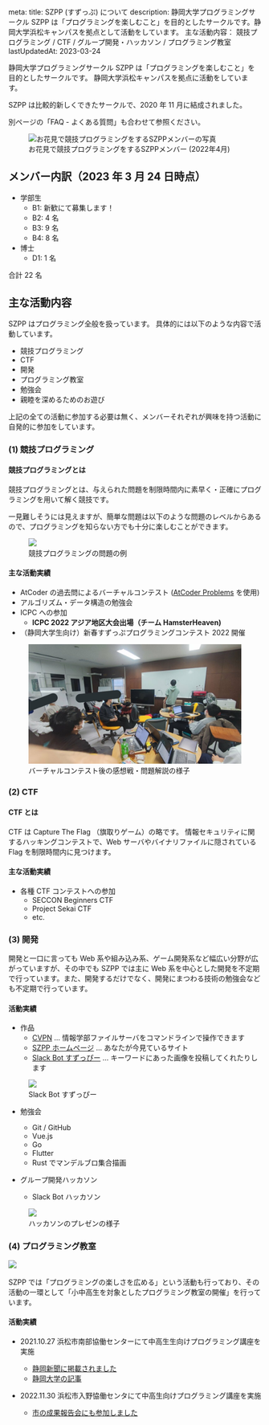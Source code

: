 <route lang="yaml">
meta:
    title: SZPP (すずっぷ) について
    description:
        静岡大学プログラミングサークル SZPP は「プログラミングを楽しむこと」を目的としたサークルです。静岡大学浜松キャンパスを拠点として活動をしています。
        主な活動内容： 競技プログラミング / CTF / グループ開発・ハッカソン / プログラミング教室
    lastUpdatedAt: 2023-03-24
</route>

静岡大学プログラミングサークル SZPP は「プログラミングを楽しむこと」を目的としたサークルです。
静岡大学浜松キャンパスを拠点に活動をしています。

SZPP は比較的新しくできたサークルで、2020 年 11 月に結成されました。

別ページの「<RouterLink to="/faq">FAQ - よくある質問</RouterLink>」も合わせて参照ください。

<figure>
    <img src="@/assets/2022-0407-ohanami.w960.webp" alt="お花見で競技プログラミングをするSZPPメンバーの写真"/>
    <figcaption>お花見で競技プログラミングをするSZPPメンバー (2022年4月)</figcaption>
</figure>

## メンバー内訳（2023 年 3 月 24 日時点）

- 学部生
  - B1: 新歓にて募集します！
  - B2: 4 名
  - B3: 9 名
  - B4: 8 名
- 博士
  - D1: 1 名

合計 22 名

## 主な活動内容

SZPP はプログラミング全般を扱っています。
具体的には以下のような内容で活動しています。

- 競技プログラミング
- CTF
- 開発
- プログラミング教室
- 勉強会
- 親睦を深めるためのお遊び

上記の全ての活動に参加する必要は無く、メンバーそれぞれが興味を持つ活動に自発的に参加をしています。

### (1) 競技プログラミング

#### 競技プログラミングとは

競技プログラミングとは、与えられた問題を制限時間内に素早く・正確にプログラミングを用いて解く競技です。

一見難しそうには見えますが、簡単な問題は以下のような問題のレベルからあるので、プログラミングを知らない方でも十分に楽しむことができます。

<figure>
    <img src="@/assets/competitive-programming-example.png" style="max-width: 600px;">
    <figcaption>競技プログラミングの問題の例</figcaption>
</figure>

#### 主な活動実績

- AtCoder の過去問によるバーチャルコンテスト ([AtCoder Problems](https://kenkoooo.com/atcoder/) を使用)
- アルゴリズム・データ構造の勉強会
- ICPC への参加
  - **ICPC 2022 アジア地区大会出場（チーム HamsterHeaven)**
- （静岡大学生向け）新春すずっぷプログラミングコンテスト 2022 開催

<figure>
    <img src="/competitive-programming-scene.jpeg" />
    <figcaption>バーチャルコンテスト後の感想戦・問題解説の様子</figcaption>
</figure>

### (2) CTF

#### CTF とは

CTF は Capture The Flag （旗取りゲーム）の略です。
情報セキュリティに関するハッキングコンテストで、Web サーバやバイナリファイルに隠されている Flag を制限時間内に見つけます。

#### 主な活動実績

- 各種 CTF コンテストへの参加
  - SECCON Beginners CTF
  - Project Sekai CTF
  - etc.

### (3) 開発

開発と一口に言っても Web 系や組み込み系、ゲーム開発系など幅広い分野が広がっていますが、その中でも SZPP では主に Web 系を中心とした開発を不定期で行っています。また、開発するだけでなく、開発にまつわる技術の勉強会なども不定期で行っています。

#### 活動実績

- 作品
  - [CVPN](https://github.com/szpp-dev-team/cvpn) ... 情報学部ファイルサーバをコマンドラインで操作できます
  - [SZPP ホームページ](https://github.com/szpp-dev-team/szpp-dev-team.github.io) ... あなたが今見ているサイト
  - [Slack Bot すずっぴー](https://github.com/szpp-dev-team/slack-szppi-bot) ... キーワードにあった画像を投稿してくれたりします

<figure>
    <img src="@/assets/szppi-bot-naetoru.jpeg" style="max-width: 480px" />
    <figcaption>Slack Bot すずっぴー</figcaption>
</figure>

- 勉強会

  - Git / GitHub
  - Vue.js
  - Go
  - Flutter
  - Rust でマンデルブロ集合描画

- グループ開発ハッカソン
  - Slack Bot ハッカソン

<figure>
    <img src="@/assets/2022-1210-SlackBot-hackathon-presen.webp" />
    <figcaption>ハッカソンのプレゼンの様子</figcaption>
</figure>

### (4) プログラミング教室

<img src="@/assets/programming-education.jpeg" />

SZPP では「プログラミングの楽しさを広める」という活動も行っており、その活動の一環として「小中高生を対象としたプログラミング教室の開催」を行っています。

#### 活動実績

- 2021.10.27 浜松市南部協働センターにて中高生生向けプログラミング講座を実施

  - [静岡新聞に掲載されました](https://www.at-s.com/sp/news/article/shizuoka/992973.html)
  - [静岡大学の記事](https://www.inf.shizuoka.ac.jp/news/detail.html?CN=154645)

- 2022.11.30 浜松市入野恊働センタにて中高生向けプログラミング講座を実施
  - [市の成果報告会にも参加しました](https://www.inf.shizuoka.ac.jp/news/detail.html?CN=154767)
